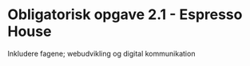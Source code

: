 # Obligatorisk opgave 2.1 - Espresso House

Inkludere fagene; webudvikling og digital kommunikation
